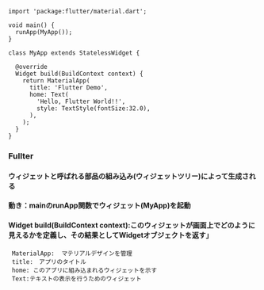 ```
import 'package:flutter/material.dart';

void main() {
  runApp(MyApp());
}

class MyApp extends StatelessWidget {

  @override
  Widget build(BuildContext context) {
    return MaterialApp(
      title: 'Flutter Demo',
      home: Text(
        'Hello, Flutter World!!',
        style: TextStyle(fontSize:32.0),
      ),
    );
  }
}
```
### Fullter
#### ウィジェットと呼ばれる部品の組み込み(ウィジェットツリー)によって生成される

#### 動き：mainのrunApp関数でウィジェット(MyApp)を起動
#### Widget build(BuildContext context):このウィジェットが画面上でどのように見えるかを定義し、その結果としてWidgetオブジェクトを返す」
```
 MaterialApp:  マテリアルデザインを管理
 title:　アプリのタイトル
 home: このアプリに組み込まれるウィジェットを示す
 Text:テキストの表示を行うためのウィジェット
```


